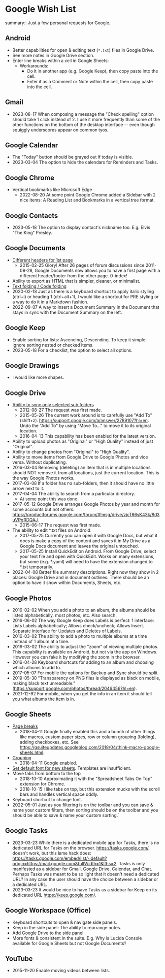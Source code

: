 # Google Wish List

summary:: Just a few personal requests for Google.

## Android

- Better capabilities for open & editing text (`*.txt`) files in Google Drive.
- See more notes in Google Drive section.
- Enter line breaks within a cell in Google Sheets:
  - Workarounds:
    - Do it in another app (e.g. Google Keep), then copy paste into the cell.
    - Enter it as a Comment or Note within the cell, then copy paste into the cell.

## Gmail

- 2023-08-17 When composing a message the "Check spelling" option should take 1 click instead of 2. I use it more frequently than some of the other functions on the bottom of the desktop interface -- even though squiggly underscores appear on common tyos.

## Google Calendar

- The "Today" button should be grayed out if today is visible.
- 2023-03-04 The option to hide the calendars for Reminders and Tasks.

## Google Chrome

- Vertical bookmarks like Microsoft Edge
  - 2022-08-20 At some point Google Chrome added a Sidebar with 2 nice items: A Reading List and Bookmarks in a vertical tree format.

## Google Contacts

- 2023-05-18 The option to display contact's nickname too. E.g. Elvis "The King" Presley.

## Google Documents

- [Different headers for 1st page](https://productforums.google.com/d/msg/docs/RAlw_h8pYMU/NueqC1Dm8x0J)
  - 2015-02-25 Glory! After 26 pages of forum discussions since 2011-09-28, Google Documents now allows you to have a first page with a different header/footer from the other page. 0-index!
- Ability to export as HTML that is simpler, cleaner, or minimalist.
- [Text folding / Code folding](https://productforums.google.com/forum/#!topic/docs/tVIgbwtAYtI])
- 2020-02-18 Just as there is a keyboard shortcut to apply italic styling (ctrl+i) or heading 1 (ctrl+alt+1), I would like a shortcut for PRE styling or a way to do it in a Markdown fashion.
- 2022-09-07 A way to insert a Document Summary in the Document that stays in sync with the Document Summary on the left.

## Google Keep

- Enable sorting for lists: Ascending, Descending. To keep it simple: Ignore sorting nested or checked items.
- 2023-05-18 For a checklist, the option to select all options.

## Google Drawings

- I would like more shapes.

## Google Drive

- [Ability to sync only selected sub folders](https://productforums.google.com/forum/#!topic/drive/Gs2w1BL-B9U)
  - 2012-08-27 The request was first made.
  - 2015-05-26 The current work around is to carefully use "Add To" (shift+z). https://support.google.com/a/answer/2789107?hl=en. Undo the "Add To" by using "Move To..." to move it to its original location.
  - 2016-04-13 This capability has been enabled for the latest version.
- Ability to upload photos as "Original" or "High Quality" instead of just "Original".
- Ability to change photos from "Original" to "High Quality".
- Ability to move items from Google Drive to Google Photos and vice versa. Without duplicating.
- 2016-03-04 Removing (deleting) an item that is in multiple locations should NOT remove it from all locations, just the current location. This is the way Google Photos works.
- 2017-03-08 If a folder has no sub-folders, then it should have no little arrow next to it.
- 2017-04-04 The ability to search from a particular directory.
  - At some point this was done.
- 2017-05-12 Google Drive arranges Google Photos by year and month for some accounts but not others. https://productforums.google.com/forum/#!msg/drive/zjcT66sK43k/8d3uVPgRDQAJ.
  - 2015-06-17 The request was first made.
- The ability to edit \*.txt files on Android.
  - 2017-05-25 Currently you can open it with Google Docs, but what it does is make a copy of the content and saves it in My Drive as a Google Docs document and leaves the original untouched.
  - 2017-05-25 Install QuickEdit on Android. From Google Drive, select your text file and open with QuickEdit. Works on many extensions, but some (e.g. \*.yaml) will need to have the extension changed to \*.txt temporarily.
- 2022-04-08 Better file summary descriptions. Right now they show in 2 places: Google Drive and in document outlines. There should be an option to have it show within Documents, Sheets, etc.

## Google Photos

- 2016-02-02 When you add a photo to an album, the albums should be listed alphabetically, most photos, etc. Also search.
- 2016-06-02 The way Google Keep does Labels is perfect: 1 interface: Lists Labels alphabetically; Allows check/uncheck; Allows Insert. Separate interface for Updates and Deletes of Labels.
- 2016-03-02 The ability to add a photo to multiple albums at a time instead of 1 album at a time.
- 2016-03-02 The ability to adjust the "zoom" of viewing multiple photos. This capability is available on Android, but not via the app on Windows. However you can fake it by modifying the zoom in the browser.
- 2016-04-28 Keyboard shortcuts for adding to an album and choosing which albums to add to.
- 2017-05-07 For mobile the options for Backup and Sync should be split.
- 2019-05-30 "Transparency on PNG files is displayed as black on mobile, making black text unreadable." (https://support.google.com/photos/thread/2046456?hl=en).
- 2021-12-92 For mobile, when you get the info in an item it should tell you what albums the item is in.

## Google Sheets

- [Page breaks](https://productforums.google.com/d/msg/docs/ZSRZYzxPsUQ/fQRAp4cgApEJ)
  - 2018-04-11 Google finally enabled this and a bunch of other things like macros, custom paper sizes, row or column grouping (folding), adding checkboxes, etc. See https://gsuiteupdates.googleblog.com/2018/04/think-macro-google-sheets.html.
- [Grouping](https://productforums.google.com/forum/#!topic/docs/pm4Gd4O_Bm0)
  - 2018-04-11 Google enabled.
- [Set default font for new sheets](https://support.google.com/docs/forum/AAAABuH1jm097HlWPMZkiE?hl=en). Templates are insufficient.
- Move tabs from bottom to the top
  - 2018-10-10 Approximating it with the "Spreadsheet Tabs On Top" extension for Chrome.
  - 2018-10-15 I like tabs on top, but this extension mucks with the scroll bars and handles vertical space oddly.
- Keyboard shortcut to change font.
- 2022-05-01 Just as you filtering is on the toolbar and you can save & name your custom filters, then sorting should be on the toolbar and you should be able to save & name your custom sorting.`

## Google Tasks

- 2023-03-23 While there is a dedicated mobile app for Tasks, there is no dedicated URL for Tasks on the browser. https://tasks.google.com/ doesn't work, but this lame hack does: https://tasks.google.com/embed/list/~default?origin=https://mail.google.com&fullWidth=1&lfhs=2. Tasks is only manifested as a sidebar for Gmail, Google Drive, Calendar, and Chat. Perhaps Tasks was meant to be so light that it doesn't need a dedicated URL? In any case the user should have the choice between a sidebar or a dedicated URL.
- 2023-03-23 It would be nice to have Tasks as a sidebar for Keep on its dedicated URL https://keep.google.com/.

## Google Workspace (Office)

- Keyboard shortcuts to open & navigate side panels.
- Keep in the side panel: The ability to rearrange notes.
- Add Google Drive to the side panel
- More fonts & consistent in the suite. E.g. Why is Lucida Console available for Google Sheets but not Google Documents?

## YouTube

- 2015-11-20 Enable moving videos between lists.
